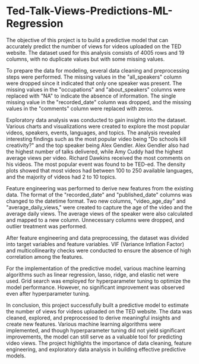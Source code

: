 # Ted-Talk-Views-Predictions-ML-Regression
The objective of this project is to build a predictive model that can accurately predict the number of views for videos uploaded on the TED website. The dataset used for this analysis consists of 4005 rows and 19 columns, with no duplicate values but with some missing values.

To prepare the data for modeling, several data cleaning and preprocessing steps were performed. The missing values in the "all_speakers" column were dropped since it indicated that only one speaker was present. The missing values in the "occupations" and "about_speakers" columns were replaced with "NA" to indicate the absence of information. The single missing value in the "recorded_date" column was dropped, and the missing values in the "comments" column were replaced with zeros.

Exploratory data analysis was conducted to gain insights into the dataset. Various charts and visualizations were created to explore the most popular videos, speakers, events, languages, and topics. The analysis revealed interesting findings such as the most popular video being "Do schools kill creativity?" and the top speaker being Alex Gendler. Alex Gendler also had the highest number of talks delivered, while Amy Cuddy had the highest average views per video. Richard Dawkins received the most comments on his videos. The most popular event was found to be TED-ed. The density plots showed that most videos had between 100 to 250 available languages, and the majority of videos had 2 to 10 topics.

Feature engineering was performed to derive new features from the existing data. The format of the "recorded_date" and "published_date" columns was changed to the datetime format. Two new columns, "video_age_day" and "average_daily_views," were created to capture the age of the video and the average daily views. The average views of the speaker were also calculated and mapped to a new column. Unnecessary columns were dropped, and outlier treatment was performed.

After feature engineering and data preprocessing, the dataset was divided into target variables and feature variables. VIF (Variance Inflation Factor) and multicollinearity checks were conducted to ensure the absence of high correlation among the features.

For the implementation of the predictive model, various machine learning algorithms such as linear regression, lasso, ridge, and elastic net were used. Grid search was employed for hyperparameter tuning to optimize the model performance. However, no significant improvement was observed even after hyperparameter tuning.

In conclusion, this project successfully built a predictive model to estimate the number of views for videos uploaded on the TED website. The data was cleaned, explored, and preprocessed to derive meaningful insights and create new features. Various machine learning algorithms were implemented, and though hyperparameter tuning did not yield significant improvements, the model can still serve as a valuable tool for predicting video views. The project highlights the importance of data cleaning, feature engineering, and exploratory data analysis in building effective predictive models.
